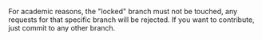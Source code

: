 For academic reasons, the "locked" branch must not be touched, any requests for that specific branch will be rejected.
If you want to contribute, just commit to any other branch.
